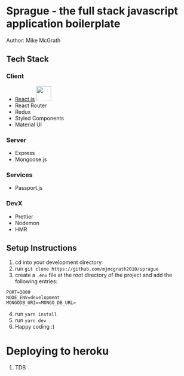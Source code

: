 # Sprague - the full stack javascript application boilerplate
Author: Mike McGrath

## Tech Stack

### Client
  - [React.js](https://reactjs.org) <img style="width: 40px; height: 40px;" src="https://github.com/mjmcgrath2010/sprague/assets/logos/vendors/react-logo.svg">
  - React Router
  - Redux
  - Styled Components
  - Material UI
  
### Server
  - Express
  - Mongoose.js

### Services
  - Passport.js
  
### DevX
  - Prettier
  - Nodemon
  - HMR
  
## Setup Instructions

  1.  cd into your development directory
  2.  run `git clone https://github.com/mjmcgrath2010/sprague`
  3. create a `.env` file at the root directory of the project and add the following entries:
 
```
PORT=3009
NODE_ENV=development
MONGODB_URI=<MONGO_DB_URL> 
```
  4. run `yarn install`
  5. run `yarn dev`
  6. Happy coding :)
  
# Deploying to heroku

1. TDB
